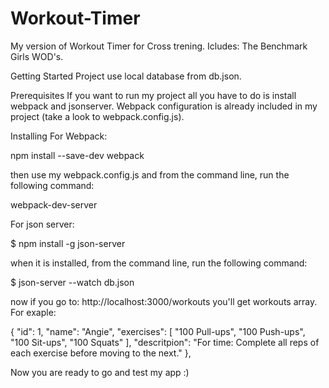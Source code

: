 # Workout-Timer

My version of Workout Timer for Cross trening. 
Icludes: The Benchmark Girls WOD's.

Getting Started
Project use local database from db.json.

Prerequisites
If you want to run my project all you have to do is install webpack and jsonserver. Webpack configuration is already included in my project (take a look to webpack.config.js). 

Installing
For Webpack:

npm install --save-dev webpack

then use my webpack.config.js and from the command line, run the following command:

webpack-dev-server

For json server:

$ npm install -g json-server

when it is installed, from the command line, run the following command:

$ json-server --watch db.json

now if you go to: http://localhost:3000/workouts you'll get workouts array. For exaple:

{
    "id": 1,
    "name": "Angie",
    "exercises": [
      "100 Pull-ups",
      "100 Push-ups",
      "100 Sit-ups",
      "100 Squats"
    ],
    "descritpion": "For time: Complete all reps of each exercise before moving to the next."
  },

Now you are ready to go and test my app :)
